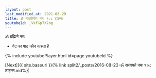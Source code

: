 ```yaml
---
layout: post
last_modified_at: 2021-03-29
title: ॐ महावीर्याय नमः १०८ टाइम्स
youtubeId: _VkfGp7X7og
---
```

 
 
 ॐ ब्रह्मिने नमः  
 
 -  वेद का पाठ कौन करता है 
 
  
 
  
 
 
 
 
 
 


{% include youtubePlayer.html id=page.youtubeId %}
 
[Next]({{ site.baseurl }}{% link  split2/_posts/2016-08-23-ॐ सत्त्ववते नमः १०८ टाइम्स.md%})
 

